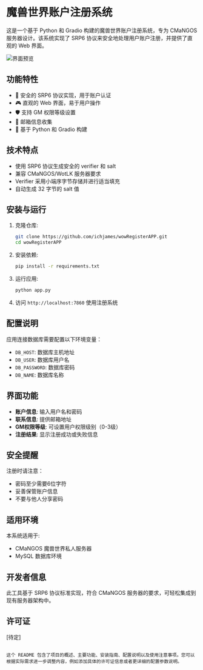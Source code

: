 # 魔兽世界账户注册系统

这是一个基于 Python 和 Gradio 构建的魔兽世界账户注册系统，专为 CMaNGOS 服务器设计。该系统实现了 SRP6 协议来安全地处理用户账户注册，并提供了直观的 Web 界面。

![界面预览](bg-warfronts.png)

## 功能特性

- 🔐 安全的 SRP6 协议实现，用于账户认证
- 🎮 直观的 Web 界面，易于用户操作
- 🛡️ 支持 GM 权限等级设置
- 📧 邮箱信息收集
- 🐍 基于 Python 和 Gradio 构建

## 技术特点

- 使用 SRP6 协议生成安全的 verifier 和 salt
- 兼容 CMaNGOS/WotLK 服务器要求
- Verifier 采用小端序字节存储并进行适当填充
- 自动生成 32 字节的 salt 值

## 安装与运行

1. 克隆仓库:
   ```bash
   git clone https://github.com/ichjames/wowRegisterAPP.git
   cd wowRegisterAPP
   ```

2. 安装依赖:
   ```bash
   pip install -r requirements.txt
   ```

3. 运行应用:
   ```bash
   python app.py
   ```

4. 访问 `http://localhost:7860` 使用注册系统

## 配置说明

应用连接数据库需要配置以下环境变量：
- `DB_HOST`: 数据库主机地址
- `DB_USER`: 数据库用户名
- `DB_PASSWORD`: 数据库密码
- `DB_NAME`: 数据库名称

## 界面功能

- **账户信息**: 输入用户名和密码
- **联系信息**: 提供邮箱地址
- **GM权限等级**: 可设置用户权限级别（0-3级）
- **注册结果**: 显示注册成功或失败信息

## 安全提醒

注册时请注意：
- 密码至少需要6位字符
- 妥善保管账户信息
- 不要与他人分享密码

## 适用环境

本系统适用于:
- CMaNGOS 魔兽世界私人服务器
- MySQL 数据库环境

## 开发者信息

此工具基于 SRP6 协议标准实现，符合 CMaNGOS 服务器的要求，可轻松集成到现有服务器架构中。

## 许可证

[待定]
```

这个 README 包含了项目的概述、主要功能、安装指南、配置说明以及使用注意事项。您可以根据实际需求进一步调整内容，例如添加具体的许可证信息或者更详细的配置参数说明。